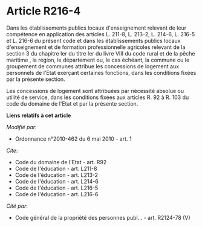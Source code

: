 # Article R216-4

Dans les établissements publics locaux d'enseignement relevant de leur compétence en application des articles L. 211-8, L.
213-2, L. 214-6, L. 216-5 et L. 216-6 du présent code et dans les établissements publics locaux d'enseignement et de
formation professionnelle agricoles relevant de la section 3 du chapitre Ier du titre Ier du livre VIII du code rural et de
la pêche maritime , la région, le département ou, le cas échéant, la commune ou le groupement de communes attribue les
concessions de logement aux personnels de l'Etat exerçant certaines fonctions, dans les conditions fixées par la présente
section. 

Les concessions de logement sont attribuées par nécessité absolue ou utilité de service, dans les conditions fixées aux
articles R. 92 à R. 103 du code du domaine de l'Etat et par la présente section.

**Liens relatifs à cet article**

_Modifié par_:

  - Ordonnance n°2010-462 du 6 mai 2010 - art. 1

_Cite_:

  - Code du domaine de l'Etat - art. R92
  - Code de l'éducation - art. L211-8
  - Code de l'éducation - art. L213-2
  - Code de l'éducation - art. L214-6
  - Code de l'éducation - art. L216-5
  - Code de l'éducation - art. L216-6

_Cité par_:

  - Code général de la propriété des personnes publ... - art. R2124-78 (V)
